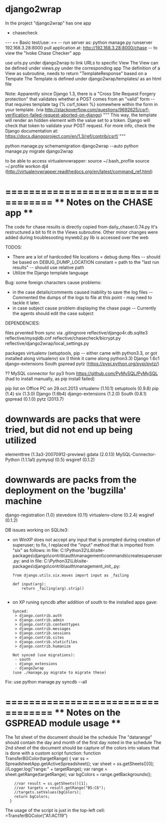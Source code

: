 django2wrap
===========

In the project "django2wrap" has one app
 - chasecheck

--- == Basic test/use: == --
run server as:
	python manage.py runserver 192.168.3.28:8000
pull application at:
	http://192.168.3.28:8000/chase -- to view the "Ivoke Chase Checker" app

use urls.py under django2wrap to link URLs to specific View
The View can be defined under views.py under the corresponding app
The definition of a View as subroutine, needs to return "TemplateResponse" based on a Tempate
The Template is defined under django2wrap/templates/ as an html file

Note:
Apparently since Django 1.3, there is a "Cross Site Request Forgery protection" that validates whether a POST comes from an "valid" form -- that requires template tag {% csrf_token %} somewhere within the form in your template.
(via http://stackoverflow.com/questions/9692625/csrf-verification-failed-request-aborted-on-django)
"""
This way, the template will render an hidden element with the value set to a token. Django will check that token to validate your POST request.
For more info, check the Django documentation at: https://docs.djangoproject.com/en/1.3/ref/contrib/csrf/
"""

python manage.py schemamigration django2wrap --auto
python manage.py migrate django2wrap

to be able to access virtualenvwrapper:
  source ~/.bash_profile
          source ~/.profile
  workon dj4
(http://virtualenvwrapper.readthedocs.org/en/latest/command_ref.html)

==================================
**    Notes on the CHASE app    **
==================================
The code for chase results is directly copied from daily_chaser.0.74.py
It's restructured a bit to fit in the Views subroutine. Other minor changes were added during troublesooting
myweb2.py lib is accessed over the web

TODOS:
 - There are a lot of hardcoded file locations
   = debug dump files -- should be based on DEBUG_DUMP_LOCATION constant
   = path to the "last run results" -- should use relative path
 - Utilize the Django template language
 
 Bug: some foreign characters cause problems:
  - in the case details/comments caused inability to save the log files -- 
    Commented the dumps of the logs to file at this point - may need to tackle it later.
  - in case subject cause problem displaying the chase page -- 
    Currently the agents should edit the case subject






DEPENDENCIES:

files prvented from sync via .gitingnore
  reflective/django4r.db.sqlite3
  reflective/mysqldb.cnf
  reflective/chasecheck/bicrypt.py
  reflective/django2wrap/local_settings.py

packages
  virtualenv
  (setuptools, pip -- either came with python3.3, or got installed along virtualenv)
  six (I think it came along python3.3)
  Django 1.6c1
  django-extensions
  South
  gspread
  pytz (https://pypi.python.org/pypi/pytz/)

  ?? MySQL connector for py3 from https://github.com/PyMySQL/PyMySQL (had to install manually, as pip install failed)

pip list on Office PC on 29.oct.2013
  virtualenv (1.10.1)
  setuptools (0.9.8)
  pip (1.4)
  six (1.3.0)
  Django (1.6b4)
  django-extensions (1.2.0)
  South (0.8.1)
  gspread (0.1.0)
  pytz (2013.7)
  
  # downwards are packs that were tried, but did not end up being utilized
  elementtree (1.3a3-20070912-preview)
  gdata (2.0.13)
  MySQL-Connector-Python (1.1.1a1)
  pymysql (0.5)
  wsgiref (0.1.2)

  # downwards are packs from the deployment on the 'bugzilla' machine
  django-registration (1.0)
  stevedore (0.11)
  virtualenv-clone (0.2.4)
  wsgiref (0.1.2)

	
DB issues working on SQLite3:
 - on WinXP does not accept any input that is prompted during creation of superuser;
    to fix, I replaced the "input" method that is imported from "six" as follows:
      in file:       C:\Python32\Lib\site-packages\django\contrib\auth\management\commands\createsuperuser.py:
      and in file:   C:\Python32\Lib\site-packages\django\contrib\auth\management\__init__.py:
      ```
      from django.utils.six.moves import input as _failing

      def input(arg):
          return _failing(arg).strip()
      

 - on XP runing syncdb after addition of south to the installed apps gave:
      ```
      Synced:
       > django.contrib.auth
       > django.contrib.admin
       > django.contrib.contenttypes
       > django.contrib.messages
       > django.contrib.sessions
       > django.contrib.sites
       > django.contrib.staticfiles
       > django.contrib.humanize

      Not synced (use migrations):
       - south
       - django_extensions
       - django2wrap
      (use ./manage.py migrate to migrate these)
 Fix: use
      python manage.py syncdb --all

==================================
**    Notes on the GSPREAD module usage    **
==================================
The 1st sheet of the document should be the schedule
The "datarange" should contain the day and month of the first day noted in the schedule
The 2nd sheet of the document should be capture of the colors into values
  that is done with a custom script function:
      function TransferBGColor(targetRange) {
        var ss = SpreadsheetApp.getActiveSpreadsheet();
        var sheet = ss.getSheets()[0];
        //Logger.log("range:" + targetRange);
        var range = sheet.getRange(targetRange);
        var bgColors = range.getBackgrounds();
        
        //var result = ss.getSheets()[1];
        //var targets = result.getRange("B5:C6");
        //targets.setValues(bgColors);
        return bgColors;
      }

The usage of the script is just in the top-left cell:
    =TransferBGColor("A1:AC119")